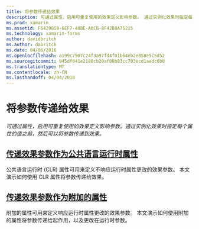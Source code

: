 ```yaml
---
title: 将参数传递给效果
description: 可通过属性，启用可重复使用的效果定义影响参数。 通过实例化效果时指定每个属性的值之前，然后可以将参数传递到效果。
ms.prod: xamarin
ms.assetid: F6429859-6EF7-48BE-A0CB-8F42B8A75215
ms.technology: xamarin-forms
author: davidbritch
ms.author: dabritch
ms.date: 04/06/2016
ms.openlocfilehash: a199c7907c24f3a97fd4f01b64eb2e858e5c5d52
ms.sourcegitcommit: 945df041e2180cb20af08b83cc703ecd1aedc6b0
ms.translationtype: MT
ms.contentlocale: zh-CN
ms.lasthandoff: 04/04/2018
---
```

# <a name="passing-parameters-to-an-effect"></a>将参数传递给效果

_可通过属性，启用可重复使用的效果定义影响参数。通过实例化效果时指定每个属性的值之前，然后可以将参数传递到效果。_

## <a name="passing-effect-parameters-as-common-language-runtime-propertiesclr-propertiesmd"></a>[传递效果参数作为公共语言运行时属性](clr-properties.md)

公共语言运行时 (CLR) 属性可用来定义不响应运行时属性更改的效果参数。 本文演示如何使用 CLR 属性将参数传递给效果。

## <a name="passing-effect-parameters-as-attached-propertiesattached-propertiesmd"></a>[传递效果参数作为附加的属性](attached-properties.md)

附加的属性可用来定义响应运行时属性更改的效果参数。 本文演示如何使用附加的属性将参数传递给起作用，以及更改在运行时参数。

